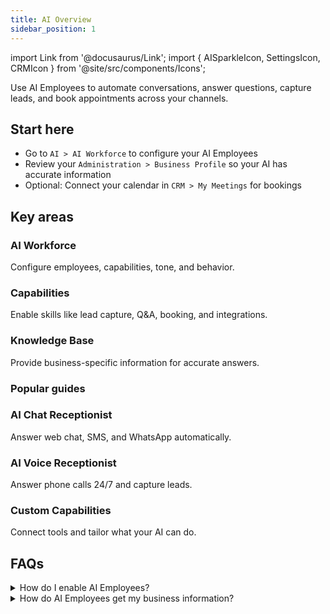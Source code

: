```yaml
---
title: AI Overview
sidebar_position: 1
---
```


import Link from '@docusaurus/Link';
import { AISparkleIcon, SettingsIcon, CRMIcon } from '@site/src/components/Icons';

Use AI Employees to automate conversations, answer questions, capture leads, and book appointments across your channels.

## Start here

- Go to <AISparkleIcon /> `AI > AI Workforce` to configure your AI Employees
- Review your <SettingsIcon /> `Administration > Business Profile` so your AI has accurate information
- Optional: Connect your calendar in <CRMIcon /> `CRM > My Meetings` for bookings

## Key areas

<div className="row">
  <div className="col col--4">
    <Link className="card-link" to="./ai-workforce/ai_workforce_overview">
      <div className="card">
        <div className="card__header"><h3>AI Workforce</h3></div>
        <div className="card__body"><p>Configure employees, capabilities, tone, and behavior.</p></div>
      </div>
    </Link>
  </div>
  <div className="col col--4">
    <Link className="card-link" to="./ai-capabilities/">
      <div className="card">
        <div className="card__header"><h3>Capabilities</h3></div>
        <div className="card__body"><p>Enable skills like lead capture, Q&A, booking, and integrations.</p></div>
      </div>
    </Link>
  </div>
  <div className="col col--4">
    <Link className="card-link" to="./knowledge-base.md">
      <div className="card">
        <div className="card__header"><h3>Knowledge Base</h3></div>
        <div className="card__body"><p>Provide business-specific information for accurate answers.</p></div>
      </div>
    </Link>
  </div>
</div>

### Popular guides

<div className="row">
  <div className="col col--4">
    <Link className="card-link" to="./ai-workforce/ai-chat-receptionist">
      <div className="card">
        <div className="card__header"><h3>AI Chat Receptionist</h3></div>
        <div className="card__body"><p>Answer web chat, SMS, and WhatsApp automatically.</p></div>
      </div>
    </Link>
  </div>
  <div className="col col--4">
    <Link className="card-link" to="./ai-workforce/ai-voice-receptionist">
      <div className="card">
        <div className="card__header"><h3>AI Voice Receptionist</h3></div>
        <div className="card__body"><p>Answer phone calls 24/7 and capture leads.</p></div>
      </div>
    </Link>
  </div>
  <div className="col col--4">
    <Link className="card-link" to="./ai-capabilities/creating-custom-capabilities">
      <div className="card">
        <div className="card__header"><h3>Custom Capabilities</h3></div>
        <div className="card__body"><p>Connect tools and tailor what your AI can do.</p></div>
      </div>
    </Link>
  </div>
</div>

## FAQs

<details>
<summary>How do I enable AI Employees?</summary>

Go to <AISparkleIcon /> `AI > AI Workforce` in Business App. Choose the employee you want to use and follow the setup prompts.
</details>

<details>
<summary>How do AI Employees get my business information?</summary>

Your Business Profile is included by default. You can add additional knowledge sources in the Knowledge Base. See the [Knowledge Base Overview](./knowledge-base.md).
</details>
